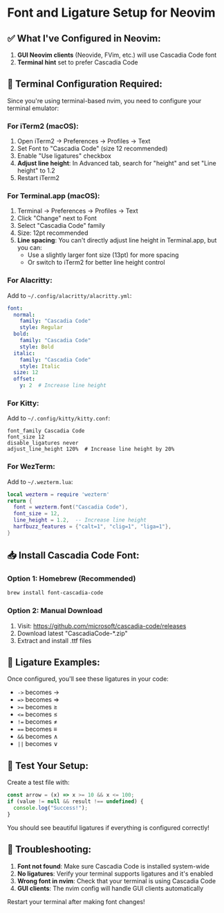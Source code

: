 # Font and Ligature Setup for Neovim

## ✅ What I've Configured in Neovim:

1. **GUI Neovim clients** (Neovide, FVim, etc.) will use Cascadia Code font
2. **Terminal hint** set to prefer Cascadia Code

## 🔧 Terminal Configuration Required:

Since you're using terminal-based nvim, you need to configure your terminal emulator:

### For iTerm2 (macOS):
1. Open iTerm2 → Preferences → Profiles → Text
2. Set Font to "Cascadia Code" (size 12 recommended)
3. Enable "Use ligatures" checkbox
4. **Adjust line height**: In Advanced tab, search for "height" and set "Line height" to 1.2
5. Restart iTerm2

### For Terminal.app (macOS):
1. Terminal → Preferences → Profiles → Text
2. Click "Change" next to Font
3. Select "Cascadia Code" family
4. Size: 12pt recommended
5. **Line spacing**: You can't directly adjust line height in Terminal.app, but you can:
   - Use a slightly larger font size (13pt) for more spacing
   - Or switch to iTerm2 for better line height control

### For Alacritty:
Add to `~/.config/alacritty/alacritty.yml`:
```yaml
font:
  normal:
    family: "Cascadia Code"
    style: Regular
  bold:
    family: "Cascadia Code"
    style: Bold
  italic:
    family: "Cascadia Code"
    style: Italic
  size: 12
  offset:
    y: 2  # Increase line height
```

### For Kitty:
Add to `~/.config/kitty/kitty.conf`:
```
font_family Cascadia Code
font_size 12
disable_ligatures never
adjust_line_height 120%  # Increase line height by 20%
```

### For WezTerm:
Add to `~/.wezterm.lua`:
```lua
local wezterm = require 'wezterm'
return {
  font = wezterm.font("Cascadia Code"),
  font_size = 12,
  line_height = 1.2,  -- Increase line height
  harfbuzz_features = {"calt=1", "clig=1", "liga=1"},
}
```

## 📥 Install Cascadia Code Font:

### Option 1: Homebrew (Recommended)
```bash
brew install font-cascadia-code
```

### Option 2: Manual Download
1. Visit: https://github.com/microsoft/cascadia-code/releases
2. Download latest "CascadiaCode-*.zip"
3. Extract and install .ttf files

## 🎯 Ligature Examples:

Once configured, you'll see these ligatures in your code:
- `->` becomes →
- `=>` becomes ⇒
- `>=` becomes ≥
- `<=` becomes ≤
- `!=` becomes ≠
- `==` becomes ≡
- `&&` becomes ∧
- `||` becomes ∨

## 🧪 Test Your Setup:

Create a test file with:
```javascript
const arrow = (x) => x >= 10 && x <= 100;
if (value != null && result !== undefined) {
  console.log("Success!");
}
```

You should see beautiful ligatures if everything is configured correctly!

## 🔧 Troubleshooting:

1. **Font not found**: Make sure Cascadia Code is installed system-wide
2. **No ligatures**: Verify your terminal supports ligatures and it's enabled
3. **Wrong font in nvim**: Check that your terminal is using Cascadia Code
4. **GUI clients**: The nvim config will handle GUI clients automatically

Restart your terminal after making font changes!